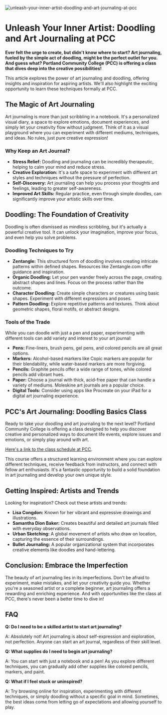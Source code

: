 ![unleash-your-inner-artist-doodling-and-art-journaling-at-pcc](https://images.pexels.com/photos/10600766/pexels-photo-10600766.jpeg?auto=compress&cs=tinysrgb&fit=crop&h=627&w=1200)

# Unleash Your Inner Artist: Doodling and Art Journaling at PCC

**Ever felt the urge to create, but didn't know where to start? Art journaling, fueled by the simple act of doodling, might be the perfect outlet for you. And guess what? Portland Community College (PCC) is offering a class that dives deep into the creative possibilities!**

This article explores the power of art journaling and doodling, offering insights and inspiration for aspiring artists. We'll also highlight the exciting opportunity to learn these techniques formally at PCC.

## The Magic of Art Journaling

Art journaling is more than just scribbling in a notebook. It's a personalized visual diary, a space to explore emotions, document experiences, and simply let your creativity flow without judgment. Think of it as a visual playground where you can experiment with different mediums, techniques, and ideas. No rules, just pure creative expression!

### Why Keep an Art Journal?

*   **Stress Relief:** Doodling and journaling can be incredibly therapeutic, helping to calm your mind and reduce stress.
*   **Creative Exploration:** It's a safe space to experiment with different art styles and techniques without the pressure of perfection.
*   **Self-Discovery:** Art journaling can help you process your thoughts and feelings, leading to greater self-awareness.
*   **Improved Art Skills:** Regular practice, even through simple doodles, can significantly improve your artistic skills over time.

## Doodling: The Foundation of Creativity

Doodling is often dismissed as mindless scribbling, but it's actually a powerful creative tool. It can unlock your imagination, improve your focus, and even help you solve problems.

### Doodling Techniques to Try

*   **Zentangle:** This structured form of doodling involves creating intricate patterns within defined shapes. Resources like Zentangle.com offer guidance and inspiration.
*   **Organic Doodling:** Let your pen wander freely across the page, creating abstract shapes and lines. Focus on the process rather than the outcome.
*   **Character Doodling:** Create simple characters or creatures using basic shapes. Experiment with different expressions and poses.
*   **Pattern Doodling:** Explore repetitive patterns and textures. Think about geometric shapes, floral motifs, or abstract designs.

### Tools of the Trade

While you can doodle with just a pen and paper, experimenting with different tools can add variety and interest to your art journal:

*   **Pens:** Fine-liners, brush pens, gel pens, and colored pencils are all great options.
*   **Markers:** Alcohol-based markers like Copic markers are popular for their blendability, while water-based markers are more forgiving.
*   **Pencils:** Graphite pencils offer a wide range of tones, while colored pencils add vibrant hues.
*   **Paper:** Choose a journal with thick, acid-free paper that can handle a variety of mediums. Moleskine art journals are a popular choice.
*   **Digital Tools:** Consider using apps like Procreate on your iPad for a digital art journaling experience.

## PCC's Art Journaling: Doodling Basics Class

Ready to take your doodling and art journaling to the next level? Portland Community College is offering a class designed to help you discover creative and personalized ways to document life events, explore issues and emotions, or simply play around with art. 

[Here's a link to the class schedule at PCC](https://www.pcc.edu/schedule/fall/cra/9fa626l/).

This course offers a structured learning environment where you can explore different techniques, receive feedback from instructors, and connect with fellow art enthusiasts. It's a fantastic opportunity to build a solid foundation in art journaling and develop your own unique style.

## Getting Inspired: Artists and Trends

Looking for inspiration? Check out these artists and trends:

*   **Lisa Congdon:** Known for her vibrant and expressive drawings and illustrations.
*   **Samantha Dion Baker:** Creates beautiful and detailed art journals filled with everyday observations.
*   **Urban Sketching:** A global movement of artists who draw on location, capturing the essence of their surroundings.
*   **Bullet Journaling:** A popular organizational system that incorporates creative elements like doodles and hand-lettering.

## Conclusion: Embrace the Imperfection

The beauty of art journaling lies in its imperfections. Don't be afraid to experiment, make mistakes, and let your creativity guide you. Whether you're a seasoned artist or a complete beginner, art journaling offers a rewarding and enriching experience. And with opportunities like the class at PCC, there's never been a better time to dive in!

## FAQ

**Q: Do I need to be a skilled artist to start art journaling?**

A: Absolutely not! Art journaling is about self-expression and exploration, not perfection. Anyone can start an art journal, regardless of their skill level.

**Q: What supplies do I need to begin art journaling?**

A: You can start with just a notebook and a pen! As you explore different techniques, you can gradually add other supplies like colored pencils, markers, and paint.

**Q: What if I feel stuck or uninspired?**

A: Try browsing online for inspiration, experimenting with different techniques, or simply doodling without a specific goal in mind. Sometimes, the best ideas come from letting go of expectations and allowing yourself to play.